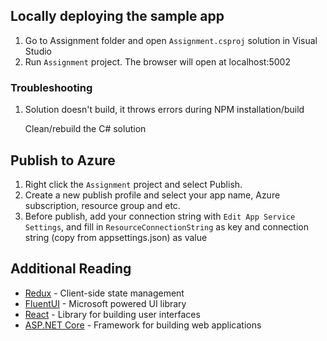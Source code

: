 ## Locally deploying the sample app

1. Go to Assignment folder and open `Assignment.csproj` solution in Visual Studio
2. Run `Assignment` project. The browser will open at localhost:5002

### Troubleshooting

1. Solution doesn\'t build, it throws errors during NPM installation/build
	
	Clean/rebuild the C# solution

## Publish to Azure

1. Right click the `Assignment` project and select Publish.
2. Create a new publish profile and select your app name, Azure subscription, resource group and etc.
3. Before publish, add your connection string with `Edit App Service Settings`, and fill in `ResourceConnectionString` as key and connection string (copy from appsettings.json) as value

## Additional Reading
- [Redux](https://redux.js.org/) - Client-side state management
- [FluentUI](https://developer.microsoft.com/en-us/fluentui#/) - Microsoft powered UI library
- [React](https://reactjs.org/) - Library for building user interfaces
- [ASP.NET Core](https://docs.microsoft.com/en-us/aspnet/core/introduction-to-aspnet-core?view=aspnetcore-3.1) - Framework for building web applications
